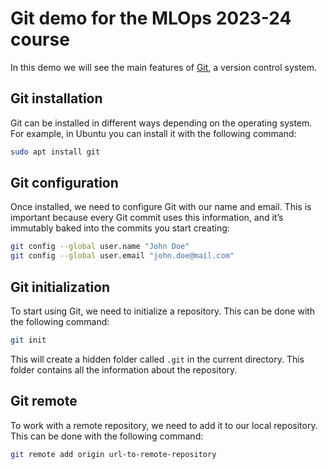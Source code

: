 # Git demo for the MLOps 2023-24 course
In this demo we will see the main features of [Git](https://git-scm.com/), a version control system.

## Git installation
Git can be installed in different ways depending on the operating system. For example, in Ubuntu you can install it with
the following command:
```bash
sudo apt install git
```

## Git configuration
Once installed, we need to configure Git with our name and email. This is important because every Git commit uses this
information, and it’s immutably baked into the commits you start creating:
```bash
git config --global user.name "John Doe"
git config --global user.email "john.doe@mail.com"
```

## Git initialization
To start using Git, we need to initialize a repository. This can be done with the following command:
```bash
git init
```
This will create a hidden folder called `.git` in the current directory. This folder contains all the information about the repository.

## Git remote
To work with a remote repository, we need to add it to our local repository. This can be done with the following command:
```bash
git remote add origin url-to-remote-repository
```

